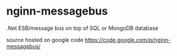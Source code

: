 nginn-messagebus
================

.Net ESB/message bus on top of SQL or MongoDB database

source hosted on google code 
https://code.google.com/p/nginn-messagebus/ 
